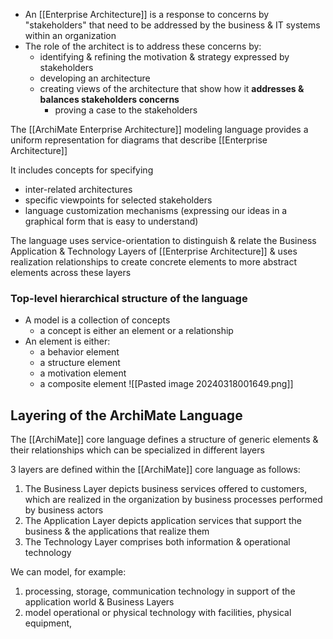 - An [[Enterprise Architecture]] is a response to concerns by "stakeholders" that need to be addressed by the business & IT systems within an organization
- The role of the architect is to address these concerns by:
	- identifying & refining the motivation & strategy expressed by stakeholders
	- developing an architecture
	- creating views of the architecture that show how it **addresses & balances stakeholders concerns**
		- proving a case to the stakeholders

The [[ArchiMate Enterprise Architecture]] modeling language provides a uniform representation for diagrams that describe [[Enterprise Architecture]]

It includes concepts for specifying
- inter-related architectures
- specific viewpoints for selected stakeholders
- language customization mechanisms
(expressing our ideas in a graphical form that is easy to understand)

The language uses service-orientation to distinguish & relate the Business Application & Technology Layers of [[Enterprise Architecture]] & uses realization relationships to create concrete elements to more abstract elements across these layers

### Top-level hierarchical structure of the language
- A model is a collection of concepts
	- a concept is either an element or a relationship
- An element is either:
	- a behavior element
	- a structure element
	- a motivation element
	- a composite element
![[Pasted image 20240318001649.png]]

## Layering of the ArchiMate Language
The [[ArchiMate]] core language defines a structure of generic elements & their relationships which can be specialized in different layers

3 layers are defined within the [[ArchiMate]] core language as follows:
1. The Business Layer depicts business services offered to customers, which are realized in the organization by business processes performed by business actors
2. The Application Layer depicts application services that support the business & the applications that realize them
3. The Technology Layer comprises both information & operational technology

We can model, for example:
1. processing, storage, communication technology
	in support of the application world & Business Layers
2. model operational or physical technology with facilities, physical equipment, 